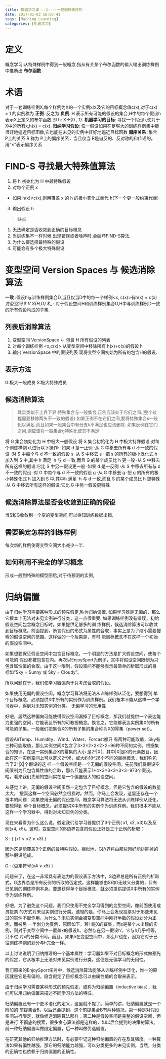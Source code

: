 ```yaml
---
title: 机器学习课---3----一般到特殊序列
date: 2017-01-03 16:07:41
tags: [Maching Learning]
categories: [机器学习]
---
```


# 定义
  概念学习:从特殊样例中得到一般概念.指从有关某个布尔函数的输入输出训练样例中推断出 __布尔函数__ .

# 术语
  对于一套训练样例X,每个样例为X的一个实例x以及它的目标概念值c(x),对于c(x) = 1 的实例称为 __正例__. 反之为 __负例__.
  H 表示所有可能的假设的集合,H中的每个假设h表示X上定义的布尔函数.即 h: X->{0 , 1}.
  __机器学习的目标__: 寻找一个假设h,使对于X中的所有x,h(x) = c(x).
  __归纳学习假设__: 任一假设如果在足够大的训练样例集中能很好地逼近目标函数,它也能在未见的实例中好好地逼近目标函数
  __偏序关系__ :集合 P上的关系 R 称为 P上的偏序关系，当且仅当 R是自反的、反对称的和传递的。用“≤”表示偏序关系

# FIND-S 寻找最大特殊值算法
  1. 将 h 初始化为 H 中最特殊假设
  2. 对每个正例 x
  - 如果 h(x)≠c(x),则用覆盖 x 的 h 的极小普化式替代 h(下一个更一般约束代替)
  3. 输出假设 h

  > 缺点
  1. 无法确定是否收敛到正确的目标概念
  2. 当训练集不一样时候,出现错误或者噪声时,会破坏FIND-S算法.
  3. 为什么要选择最特殊的假设
  4. 可能会有多个极大特殊假设.

# 变型空间 Version Spaces 与 候选消除算法
  __一致__ :假设h与训练样例集合D,当且仅当D中的每一个样例<x, c(x)>有h(x) = c(x)
  __变型空间 $ V S_{H,D} $__ : 对于假设空间H和训练样例集合D,H中与训练样例D一致的所有假设构成的子集.

## 列表后消除算法
  1. 变型空间 VersionSpace ← 包含 H 所有假设的列表
  2. 对每个训练样例 <x,c(x)>
    从变型空间中移除所有 h(x)≠c(x)的假设 h
  3. 输出 VersionSpace 中的假设列表
  现将变型空间初始为所有的包含H的假设.

## 表示方法
  G:极大一般成员    S:极大特殊成员

## 候选消除算法
  >其实类似于上界下界.特殊集合与一般集合,正例应该处于它们之间.(整个过程需要移除两头不一致的假设)
  如果正例不在它们之间,要将特殊集合s一般化以满足.而且如果一般集合中有分支k不满足也应该删除.
  如果反例在它们之间,则应该将一般集合g特殊化使其不满足

  将 G 集合初始化为 H 中极大一般假设
  将 S 集合初始化为 H 中极大特殊假设
  对每个训练样例 d,进行以下操作:
  ·如果 d 是一正例
    ·从 G 中移去所有与 d 不一致的假设
    ·对 S 中每个与 d 不一致的假设 s
      ·从 S 中移去 s
    · 把 s 的所有的极小泛化式 h 加入到 S 中,其中 h 满足
      ·h 与 d 一致,而且 G 的某个成员比 h 更一般
    ·从 S 中移去所有这样的假设:它比 S 中另一假设更一般
  ·如果 d 是一反例
    ·从 S 中移去所有与 d 不一致的假设
    ·对 G 中每个与 d 不一致的假设 g
    ·从 G 中移去 g
    ·把 g 的所有的极小特殊化式 h 加入到 S 中,其中h 满足
    ·h 与 d 一致,而且 S 的某个成员比 h 更特殊
    ·从 G 中移去所有这样的假设:它比 G 中另一假设更特殊

## 候选消除算法是否会收敛到正确的假设
  当S和G收敛到一个空的变型空间,可以得知训练数据出错.
## 需要确定怎样的训练样例
  每次新的样例使得变型空间大小减少一半.
## 如何利用不完全的学习概念
  形成一般到特殊的模型图后,对于待预测的实例,

# 归纳偏置
由于归纳学习需要某种形式的预先假定,称为归纳偏置.
如果学习器是无偏的，那么它根本上无法对未见实例进行分类，这一点很重要.
如果训练样例没有错误，初始假设空间包含概念目标时，如果提供足够多的训 练样例，候选消除算法可以收敛到目标概念。前面提到，断言假设的形式为属性的合取，事实上是为了缩小需要搜索的假设空间的范围。这样做的一个后果是，有可 能目标概念不在这样一个初始的假设空间中。

如果想要保证假设空间中包含目标概念，一个明显的方法是扩大假设空间，使每个可能的 假设都被包含在内。再次以EnjoySport为例子，其中将假设空间限制为只包含属性值的合取。由于这一限制，假设空间不能够表示最简单的析取形式的目 标如“Sky = Sunny 或 Sky = Cloudy”。

所以问题在于，我们使学习器偏向于只考虑合取的假设。

如果使用无偏的假设空间，概念学习算法将无法从训练样例从泛化，要想得到 单个目标概念，必须提供X中所有的实例作为训练样例。我们根本不能从这样一个学习器中，得到对未知实例的分类。
无偏学习的无用性


好吧，居然这种偏向可能使得假设空间漏掉了目标概念，那我们就提供一个表达能力更强的空间，它能表达所有的可教授概念。换言之，它能够表达实例集X的所有可能的子集。一般我们把集合X的所有子集的集合称为X的幂集（power set）。

假设AirTemp、Humidity、Wind、Water、Forcast都只 有两种可能取值，Sky有三种可能取值，那么实例空间X包含了3×2×2×2×2×2=96种不同的实例。根据集合的知识，在这一实例集合X的幂集的大小 是2^|X|，其中|X|是X的元素数目。因此在这一实例空间上可以定义2^96，或大约10^28个不同的目标概念，我们称包含了2^|X|个假设的这 样一个假设空间是一个无偏的假设空间。先前我们将假设空间限制为只包含属性值的合取，那么只能表示1+4×3×3×3×3×3=973个假设。哈，看来我们先前的空间实在是一个偏置很大的假设空间。

从感觉上讲，无偏的假设空间虽然一定包含了目标概念，但是它包含的假设的数量太大， 搜索这样一个空间必然会很费时。然而，你马上会发现，这里还存在一个根本的问题：如果使用无偏的假设空间，概念学习算法将无法从训练样例从泛化，要想得到 单个目标概念，必须提供X中所有的实例作为训练样例。我们根本不能从这样一个学习器中，得到对未知实例的分类。

现在来看看为什么这么说。假定我们给学习器提供了3个正例( x1, x2, x3)以及反例(x4, x5)。这时，变型空间的S边界包含的假设正好是三个正例的析取：

S : { (x1 ∨ x2 ∨ x3) }

因为这是能覆盖3个正例的最特殊假设。相似地，G边界将由那些刚好能排除掉的那些假设组成。

G : {否定符号(x4 ∨ x5) }

问题来了，在这一非常具有表达力的假设表示方法中，S边界总是所有正例的析取式，G边界总是所有反例的析取的否定式。这样能够由S和G无歧义分类的，只有已见到的训练样例本身。要想获得单个目标概念，就必须提供提供X中所有的实例作为训练样例。

好吧，为了避免这个问题，我们只使用不完全学习得到的变型空间，像前面使用成员投票 的方式对未见实例进行分类。遗憾的是，你马上会发现投票对于那些未见过的实例不起作用，为什么？未见实例会被变形空间中刚好半数的假设划分为正例，而被另 一半划分为反例，原因如下，若H是X的幂集，而x是某个未出现的实例，则对于变型空间中一覆盖x的假设h。必然存在另一假设h’，它与h几乎相等，只不过 对x的分类不同。而且，如果h在变型空间中，那么h’也在，因为它对于已往训练样例的划分与h完全一样。

以上讨论说明了归纳推理的一个基本属性：学习器如果不对目标概念的形式做预先的假定，它从根本上无法对未见实例进行分类。这便是无偏学习的无用性。

我们原来的EnjoySport任务中，候选消除算法能够从训练样例中泛化，惟一的原因就是它是有偏的，隐含假定了目标概念可以由属性值的合取来表示。

由于归纳学习需要某种形式的预先假定，或称为归纳偏置（inductive bias），我们可以用归纳偏置来描述不同学习方法的特征。

归纳偏置还有一个更术语化的定义，这里就不提了。简单的讲，归纳偏置就是一个附加的 前提集合B，以后还会提到，这个前提集合B有两种情况，第一种是对假设空间进行限定，就像候选消除算法那样；第二种是假设空间是完整的假设空间，但是进行 不彻底的搜索，很多贪心算法都是这样的，如以后会提到的决策树算法。前一种归纳偏置叫做限定偏置，后一种叫做优选偏置。

在研究其他的归纳推理方法时，有必要牢记这种归纳偏置的存在及其强度。一种算法如果有偏性越强，那它的归纳能力越强，可以分类更多的未见实例。当然，分类的正确性也依赖于归纳偏置的正确性。
